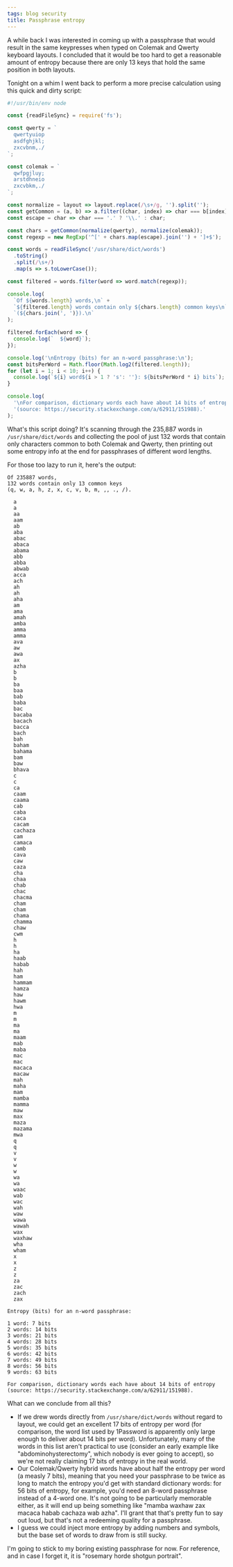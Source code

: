 ```yaml
---
tags: blog security
title: Passphrase entropy
---
```


A while back I was interested in coming up with a passphrase that would result in the same keypresses when typed on Colemak and Qwerty keyboard layouts. I concluded that it would be too hard to get a reasonable amount of entropy because there are only 13 keys that hold the same position in both layouts.

Tonight on a whim I went back to perform a more precise calculation using this quick and dirty script:

```javascript
#!/usr/bin/env node

const {readFileSync} = require('fs');

const qwerty = `
  qwertyuiop
  asdfghjkl;
  zxcvbnm,./
`;

const colemak = `
  qwfpgjluy;
  arstdhneio
  zxcvbkm,./
`;

const normalize = layout => layout.replace(/\s+/g, '').split('');
const getCommon = (a, b) => a.filter((char, index) => char === b[index]);
const escape = char => char === '.' ? '\\.' : char;

const chars = getCommon(normalize(qwerty), normalize(colemak));
const regexp = new RegExp('^[' + chars.map(escape).join('') + ']+$');

const words = readFileSync('/usr/share/dict/words')
  .toString()
  .split(/\s+/)
  .map(s => s.toLowerCase());

const filtered = words.filter(word => word.match(regexp));

console.log(
  `Of ${words.length} words,\n` +
  `${filtered.length} words contain only ${chars.length} common keys\n` +
  `(${chars.join(', ')}).\n`
);

filtered.forEach(word => {
  console.log(`  ${word}`);
});

console.log('\nEntropy (bits) for an n-word passphrase:\n');
const bitsPerWord = Math.floor(Math.log2(filtered.length));
for (let i = 1; i < 10; i++) {
  console.log(`${i} word${i > 1 ? 's': ''}: ${bitsPerWord * i} bits`);
}

console.log(
  '\nFor comparison, dictionary words each have about 14 bits of entropy\n' +
  '(source: https://security.stackexchange.com/a/62911/151988).'
);
```

What's this script doing? It's scanning through the 235,887 words in `/usr/share/dict/words` and collecting the pool of just 132 words that contain only characters common to both Colemak and Qwerty, then printing out some entropy info at the end for passphrases of different word lengths.

For those too lazy to run it, here's the output:

```plain
Of 235887 words,
132 words contain only 13 common keys
(q, w, a, h, z, x, c, v, b, m, ,, ., /).

  a
  a
  aa
  aam
  ab
  aba
  abac
  abaca
  abama
  abb
  abba
  abwab
  acca
  ach
  ah
  ah
  aha
  am
  ama
  amah
  amba
  amma
  amma
  ava
  aw
  awa
  ax
  azha
  b
  b
  ba
  baa
  bab
  baba
  bac
  bacaba
  bacach
  bacca
  bach
  bah
  baham
  bahama
  bam
  baw
  bhava
  c
  c
  ca
  caam
  caama
  cab
  caba
  caca
  cacam
  cachaza
  cam
  camaca
  camb
  cava
  caw
  caza
  cha
  chaa
  chab
  chac
  chacma
  cham
  cham
  chama
  chamma
  chaw
  cwm
  h
  h
  ha
  haab
  habab
  hah
  ham
  hammam
  hamza
  haw
  hawm
  hwa
  m
  m
  ma
  ma
  maam
  mab
  maba
  mac
  mac
  macaca
  macaw
  mah
  maha
  mam
  mamba
  mamma
  maw
  max
  maza
  mazama
  mwa
  q
  q
  v
  v
  w
  w
  wa
  wa
  waac
  wab
  wac
  wah
  waw
  wawa
  wawah
  wax
  waxhaw
  wha
  wham
  x
  x
  z
  z
  za
  zac
  zach
  zax

Entropy (bits) for an n-word passphrase:

1 word: 7 bits
2 words: 14 bits
3 words: 21 bits
4 words: 28 bits
5 words: 35 bits
6 words: 42 bits
7 words: 49 bits
8 words: 56 bits
9 words: 63 bits

For comparison, dictionary words each have about 14 bits of entropy
(source: https://security.stackexchange.com/a/62911/151988).
```

What can we conclude from all this?

- If we drew words directly from `/usr/share/dict/words` without regard to layout, we could get an excellent 17 bits of entropy per word (for comparison, the word list used by 1Password is apparently only large enough to deliver about 14 bits per word). Unfortunately, many of the words in this list aren't practical to use (consider an early example like "abdominohysterectomy", which nobody is ever going to accept), so we're not really claiming 17 bits of entropy in the real world.
- Our Colemak/Qwerty hybrid words have about half the entropy per word (a measly 7 bits), meaning that you need your passphrase to be twice as long to match the entropy you'd get with standard dictionary words: for 56 bits of entropy, for example, you'd need an 8-word passphrase instead of a 4-word one. It's not going to be particularly memorable either, as it will end up being something like "mamba waxhaw zax macaca habab cachaza wab azha". I'll grant that that's pretty fun to say out loud, but that's not a redeeming quality for a passphrase.
- I guess we could inject more entropy by adding numbers and symbols, but the base set of words to draw from is still sucky.

I'm going to stick to my boring existing passphrase for now. For reference, and in case I forget it, it is "rosemary horde shotgun portrait".

